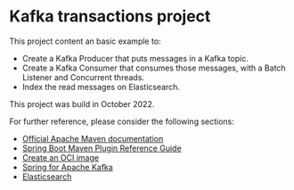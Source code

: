 # Kafka transactions project

This project content an basic example to:

* Create a Kafka Producer that puts messages in a Kafka topic. 
* Create a Kafka Consumer that consumes those messages, with a Batch Listener and Concurrent threads.
* Index the read messages on Elasticsearch.

This project was build in October 2022.

For further reference, please consider the following sections:

* [Official Apache Maven documentation](https://maven.apache.org/guides/index.html)
* [Spring Boot Maven Plugin Reference Guide](https://docs.spring.io/spring-boot/docs/2.7.4/maven-plugin/reference/html/)
* [Create an OCI image](https://docs.spring.io/spring-boot/docs/2.7.4/maven-plugin/reference/html/#build-image)
* [Spring for Apache Kafka](https://docs.spring.io/spring-boot/docs/2.7.4/reference/htmlsingle/#messaging.kafka)
* [Elasticsearch](https://www.elastic.co/elasticsearch/)
